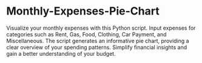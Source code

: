 # Monthly-Expenses-Pie-Chart
Visualize your monthly expenses with this Python script. Input expenses for categories such as Rent, Gas, Food, Clothing, Car Payment, and Miscellaneous. The script generates an informative pie chart, providing a clear overview of your spending patterns. Simplify financial insights and gain a better understanding of your budget.
